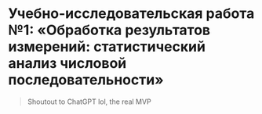 # Учебно-исследовательская работа №1: «Обработка результатов измерений: статистический анализ числовой последовательности»

> Shoutout to ChatGPT lol, the real MVP
 